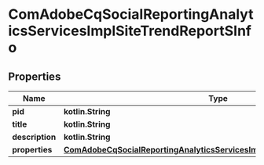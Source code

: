 
# ComAdobeCqSocialReportingAnalyticsServicesImplSiteTrendReportSInfo

## Properties
Name | Type | Description | Notes
------------ | ------------- | ------------- | -------------
**pid** | **kotlin.String** |  |  [optional]
**title** | **kotlin.String** |  |  [optional]
**description** | **kotlin.String** |  |  [optional]
**properties** | [**ComAdobeCqSocialReportingAnalyticsServicesImplSiteTrendReportSProperties**](ComAdobeCqSocialReportingAnalyticsServicesImplSiteTrendReportSProperties.md) |  |  [optional]



